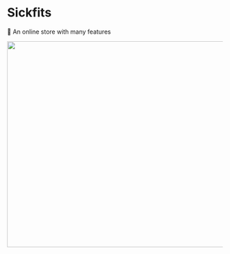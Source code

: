 # Sickfits
🛒 An online store with many features

<img src="https://github.com/adityash1/Sickfits/blob/main/screenrecord.mp4" width="960" height="480"/>
